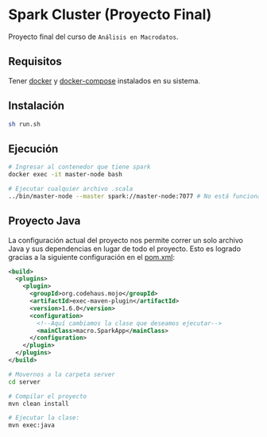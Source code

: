 # Spark Cluster (Proyecto Final)

Proyecto final del curso de `Análisis en Macrodatos`.

## Requisitos

Tener [docker](https://docs.docker.com/desktop/install/linux-install/) y [docker-compose](https://docs.docker.com/compose/install/linux/) instalados en su sistema.

## Instalación

```sh
sh run.sh
```

## Ejecución

```sh
# Ingresar al contenedor que tiene spark
docker exec -it master-node bash

# Ejecutar cualquier archivo .scala
../bin/master-node --master spark://master-node:7077 # No está funcionando por el momento.
```

## Proyecto Java

La configuración actual del proyecto nos permite correr un solo archivo Java y sus dependencias en lugar de todo el proyecto. Esto es logrado gracias a la siguiente configuración en el [pom.xml](cluster/shared-data/java-spark-server/pom.xml):

```xml
<build>
  <plugins>
    <plugin>
      <groupId>org.codehaus.mojo</groupId>
      <artifactId>exec-maven-plugin</artifactId>
      <version>1.6.0</version>
      <configuration>
        <!--Aquí cambiamos la clase que deseamos ejecutar-->
        <mainClass>macro.SparkApp</mainClass>
      </configuration>
    </plugin>
  </plugins>
</build>
```


```sh
# Movernos a la carpeta server
cd server

# Compilar el proyecto
mvn clean install

# Ejecutar la clase:
mvn exec:java
```
